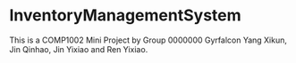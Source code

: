 # InventoryManagementSystem

This is a COMP1002 Mini Project by Group 0000000 Gyrfalcon
Yang Xikun, Jin Qinhao, Jin Yixiao and Ren Yixiao.

